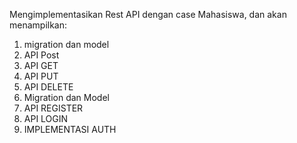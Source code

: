Mengimplementasikan Rest API dengan case Mahasiswa, dan akan menampilkan:
1. migration dan model
2. API Post
3. API GET
4. API PUT
5. API DELETE
6. Migration dan Model
7. API REGISTER
8. API LOGIN
9. IMPLEMENTASI AUTH
